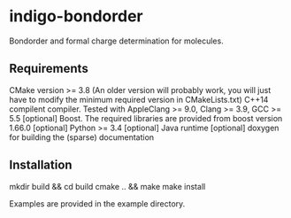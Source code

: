 # indigo-bondorder

Bondorder and formal charge determination for molecules.

## Requirements
CMake version >= 3.8 (An older version will probably work, you will just have to modify the minimum required version in CMakeLists.txt)
C++14 compilent compiler. Tested with AppleClang >= 9.0, Clang >= 3.9, GCC >= 5.5
[optional] Boost. The required libraries are provided from boost version 1.66.0
[optional] Python >= 3.4
[optional] Java runtime
[optional] doxygen for building the (sparse) documentation

## Installation
mkdir build && cd build
cmake .. && make
make install

Examples are provided in the example directory.

